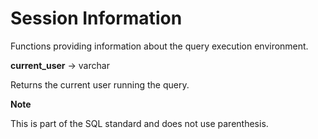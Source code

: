 
Session Information
===================

Functions providing information about the query execution environment.

**current\_user** -\> varchar

Returns the current user running the query.

**Note**

This is part of the SQL standard and does not use parenthesis.
   
   
